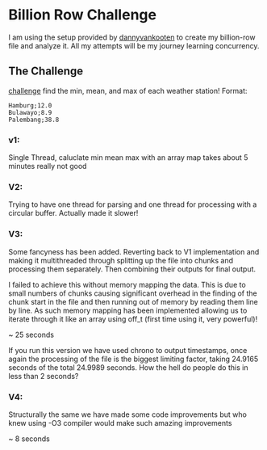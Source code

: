 # Billion Row Challenge

I am using the setup provided by [dannyvankooten](https://github.com/dannyvankooten/1brc#submitting) to create my billion-row file and analyze it. All my attempts will be my journey learning concurrency.

## The Challenge
[challenge](https://1brc.dev/#the-challenge)
find the min, mean, and max of each weather station!
Format:

```
Hamburg;12.0
Bulawayo;8.9
Palembang;38.8
```

### v1:

Single Thread, caluclate min mean max with an array map takes about 5 minutes really not good

### V2:

Trying to have one thread for parsing and one thread for processing with a circular buffer. Actually made it slower!

### V3:
Some fancyness has been added. Reverting back to V1 implementation and making it multithreaded through splitting up the file into chunks and processing them separately. Then combining their outputs for final output. 

I failed to achieve this without memory mapping the data. This is due to small numbers of chunks causing significant overhead in the finding of the chunk start in the file and then running out of memory by reading them line by line. As such memory mapping has been implemented allowing us to iterate through it like an array using off_t (first time using it, very powerful)!

~ 25 seconds

If you run this version we have used chrono to output timestamps, once again the processing of the file is the biggest limiting factor, taking 24.9165 seconds of the total 24.9989 seconds. How the hell do people do this in less than 2 seconds?

### V4:

Structurally the same we have made some code improvements but who knew using -O3 compiler would make such amazing improvements

~ 8 seconds
